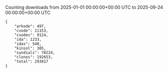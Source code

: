 
Counting downloads from 2025-01-01 00:00:00+00:00 UTC to 2025-09-24 00:00:00+00:00 UTC

```
{
    "arkode": 497,
    "cvode": 11153,
    "cvodes": 9124,
    "ida": 1233,
    "idas": 548,
    "kinsol": 385,
    "sundials": 78224,
    "clones": 192653,
    "total": 293817
}
```
